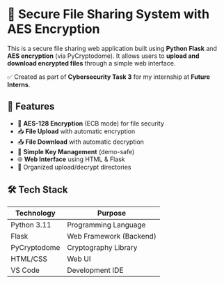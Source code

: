 # 🔐 Secure File Sharing System with AES Encryption

This is a secure file sharing web application built using **Python Flask** and **AES encryption** (via PyCryptodome). It allows users to **upload and download encrypted files** through a simple web interface.

 ✅ Created as part of **Cybersecurity Task 3** for my internship at **Future Interns**.


## 🚀 Features

- 🔐 **AES-128 Encryption** (ECB mode) for file security
- 📥 **File Upload** with automatic encryption
- 📤 **File Download** with automatic decryption
- 🧠 **Simple Key Management** (demo-safe)
- 🌐 **Web Interface** using HTML & Flask
- 📁 Organized upload/decrypt directories


## 🛠️ Tech Stack

| Technology     | Purpose                |
|----------------|------------------------|
| Python 3.11    | Programming Language   |
| Flask          | Web Framework (Backend)|
| PyCryptodome   | Cryptography Library   |
| HTML/CSS       | Web UI                 |
| VS Code        | Development IDE        |

